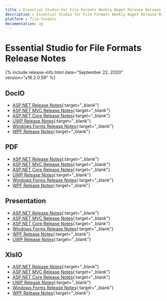 ```yaml
---
title : Essential Studio for File Formats Weekly Nuget Release Release Notes  
description : Essential Studio for File Formats Weekly Nuget Release Release Notes  
platform : file-formats
documentation: ug
---
```


# Essential Studio for File Formats  Release Notes  

{% include release-info.html date="September 22, 2020" version="v18.2.0.59" %} 

## DocIO

* [ASP.NET Release Notes](/aspnet/release-notes/v18.2.0.59#docio){:target="_blank"}
* [ASP.NET MVC Release Notes](/aspnetmvc/release-notes/v18.2.0.59#docio){:target="_blank"}
* [ASP.NET Core Release Notes](/aspnet-core/release-notes/v18.2.0.59#docio){:target="_blank"}
* [UWP Release Notes](/uwp/release-notes/v18.2.0.59#docio){:target="_blank"}
* [Windows Forms Release Notes](/windowsforms/release-notes/v18.2.0.59#docio){:target="_blank"}
* [WPF Release Notes](/wpf/release-notes/v18.2.0.59#docio){:target="_blank"}


## PDF

* [ASP.NET Release Notes](/aspnet/release-notes/v18.2.0.59#pdf){:target="_blank"}
* [ASP.NET MVC Release Notes](/aspnetmvc/release-notes/v18.2.0.59#pdf){:target="_blank"}
* [ASP.NET Core Release Notes](/aspnet-core/release-notes/v18.2.0.59#pdf){:target="_blank"}
* [UWP Release Notes](/uwp/release-notes/v18.2.0.59#pdf){:target="_blank"}
* [Windows Forms Release Notes](/windowsforms/release-notes/v18.2.0.59#pdf){:target="_blank"}
* [WPF Release Notes](/wpf/release-notes/v18.2.0.59#pdf){:target="_blank"}


## Presentation

* [ASP.NET Release Notes](/aspnet/release-notes/v18.2.0.59#presentation){:target="_blank"}
* [ASP.NET MVC Release Notes](/aspnetmvc/release-notes/v18.2.0.59#presentation){:target="_blank"}
* [ASP.NET Core Release Notes](/aspnet-core/release-notes/v18.2.0.59#presentation){:target="_blank"}
* [Windows Forms Release Notes](/windowsforms/release-notes/v18.2.0.59#presentation){:target="_blank"}
* [WPF Release Notes](/wpf/release-notes/v18.2.0.59#presentation){:target="_blank"}
* [UWP Release Notes](/uwp/release-notes/v18.2.0.59#presentation){:target="_blank"}


## XlsIO

* [ASP.NET Release Notes](/aspnet/release-notes/v18.2.0.59#xlsio){:target="_blank"}
* [ASP.NET MVC Release Notes](/aspnetmvc/release-notes/v18.2.0.59#xlsio){:target="_blank"}
* [ASP.NET Core Release Notes](/aspnet-core/release-notes/v18.2.0.59#xlsio){:target="_blank"}
* [UWP Release Notes](/uwp/release-notes/v18.2.0.59#xlsio){:target="_blank"}
* [Windows Forms Release Notes](/windowsforms/release-notes/v18.2.0.59#xlsio){:target="_blank"}
* [WPF Release Notes](/wpf/release-notes/v18.2.0.59#xlsio){:target="_blank"}